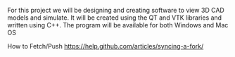 For this project we will be designing and creating software to view 3D CAD models and simulate. It will be created using the QT and VTK libraries and written using C++. The program will be available for both Windows and Mac OS

How to Fetch/Push
https://help.github.com/articles/syncing-a-fork/